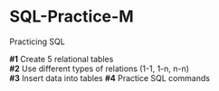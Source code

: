 # SQL-Practice-M
Practicing SQL

<b>#1</b> Create 5 relational tables \
<b>#2</b> Use different types of relations (1-1, 1-n, n-n) \
<b>#3</b> Insert data into tables
<b>#4</b> Practice SQL commands
